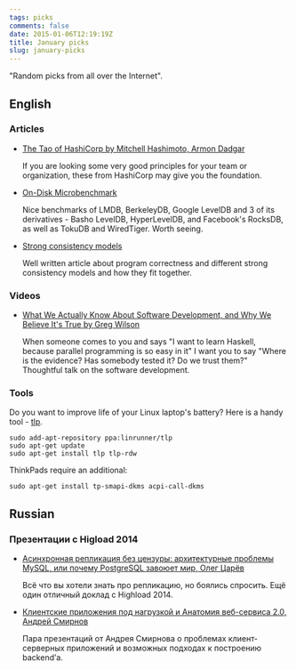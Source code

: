 ```yaml
---
tags: picks
comments: false
date: 2015-01-06T12:19:19Z
title: January picks
slug: january-picks
---
```


"Random picks from all over the Internet".

<!--more-->

## English

### Articles

* [The Tao of HashiCorp by Mitchell Hashimoto, Armon Dadgar](https://hashicorp.com/blog/tao-of-hashicorp.html)

  If you are looking some very good principles for your team or organization,
  these from HashiCorp may give you the foundation.

* [On-Disk Microbenchmark](http://symas.com/mdb/ondisk/)

  Nice benchmarks of LMDB, BerkeleyDB, Google LevelDB and 3 of its derivatives -
  Basho LevelDB, HyperLevelDB, and Facebook's RocksDB, as well as TokuDB and
  WiredTiger. Worth seeing.

* [Strong consistency models](https://aphyr.com/posts/313-strong-consistency-models)

  Well written article about program correctness and different strong
  consistency models and how they fit together.

### Videos

* [What We Actually Know About Software Development, and Why We Believe It's True by Greg Wilson](http://vimeo.com/9270320)

  When someone comes to you and says "I want to learn Haskell, because parallel
  programming is so easy in it" I want you to say "Where is the evidence? Has
  somebody tested it? Do we trust them?" Thoughtful talk on the software
  development.

### Tools

Do you want to improve life of your Linux laptop's battery? Here is a handy tool - [tlp](http://linrunner.de/en/tlp/docs/tlp-linux-advanced-power-management.html).

```
sudo add-apt-repository ppa:linrunner/tlp
sudo apt-get update
sudo apt-get install tlp tlp-rdw
```

ThinkPads require an additional:

```
sudo apt-get install tp-smapi-dkms acpi-call-dkms
```

## Russian

### Презентации с Higload 2014

* [Асинхронная репликация без цензуры: архитектурные проблемы MySQL, или почему PostgreSQL завоюет мир, Олег Царёв](http://www.slideshare.net/tsarevoleg/ss-40969331)

  Всё что вы хотели знать про репликацию, но боялись спросить. Ещё один
  отличный доклад с Highload 2014.

* [Клиентские приложения под нагрузкой и Анатомия веб-сервиса 2.0, Андрей Смирнов](http://smira.ru/posts/highload-2014.html)

  Пара презентаций от Андрея Смирнова о проблемах клиент-серверных приложений и
  возможных подходах к построению backend’а.

